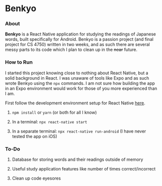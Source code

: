 # Benkyo

### About

<b>Benkyo</b> is a React Native application for studying the readings of Japanese words, built specifically for Android. Benkyo is a passion project (and final project for CS 4750) written in two weeks, and as such there are several messy parts to its code which I plan to clean up in the ~~near~~ future.

### How to Run

I started this project knowing close to nothing about React Native, but a solid background in React. I was unaware of tools like Expo and as such wrote Benkyo using the `npx` commands. I am not sure how building the app in an Expo environment would work for those of you more experienced than I am.

First follow the development environment setup for React Native [here](https://reactnative.dev/docs/environment-setup).

1. `npm install` or `yarn` (or both for all I know)

2. In a terminal: `npx react-native start`

3. In a separate terminal: `npx react-native run-android` (I have never tested the app on iOS)

### To-Do

1. Database for storing words and their readings outside of memory

2. Useful study application features like number of times correct/incorrect

3. Clean up code eyesores
